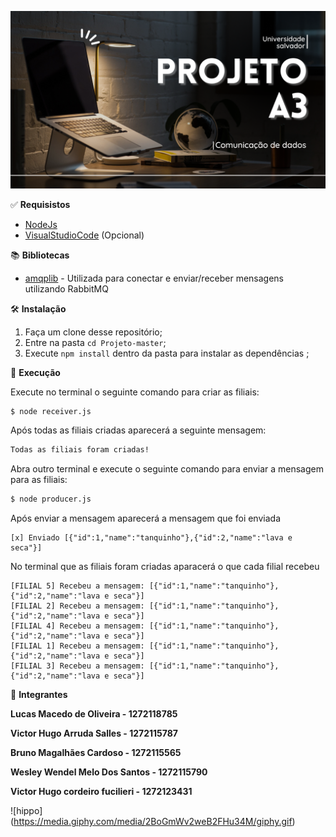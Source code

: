 ![Screenshot](Projeto.png)

&#9989; <b>Requisistos</b>

* [NodeJs](https://nodejs.org/en/)
* [VisualStudioCode](https://code.visualstudio.com/) (Opcional)

&#128218; <b>Bibliotecas</b>

* [amqplib](https://www.npmjs.com/package/amqplib) - Utilizada para conectar e enviar/receber mensagens utilizando RabbitMQ

&#128736; <b>Instalação</b>

1. Faça um clone desse repositório;
2. Entre na pasta `cd Projeto-master`;
3. Execute `npm install` dentro da pasta para instalar as dependências ;


&#128221; <b>Execução</b>

Execute no terminal o seguinte comando para criar as filiais:

```bash
$ node receiver.js
```

Após todas as filiais criadas aparecerá a seguinte mensagem:
```bash
Todas as filiais foram criadas!
```

Abra outro terminal e execute o seguinte comando para enviar a mensagem para as filiais:

```bash
$ node producer.js
```

Após enviar a mensagem aparecerá a mensagem que foi enviada

```
[x] Enviado [{"id":1,"name":"tanquinho"},{"id":2,"name":"lava e seca"}]
```

No terminal que as filiais foram criadas aparacerá o que cada filial recebeu

```
[FILIAL 5] Recebeu a mensagem: [{"id":1,"name":"tanquinho"},{"id":2,"name":"lava e seca"}]
[FILIAL 2] Recebeu a mensagem: [{"id":1,"name":"tanquinho"},{"id":2,"name":"lava e seca"}]
[FILIAL 4] Recebeu a mensagem: [{"id":1,"name":"tanquinho"},{"id":2,"name":"lava e seca"}]
[FILIAL 1] Recebeu a mensagem: [{"id":1,"name":"tanquinho"},{"id":2,"name":"lava e seca"}]
[FILIAL 3] Recebeu a mensagem: [{"id":1,"name":"tanquinho"},{"id":2,"name":"lava e seca"}]
```

&#128101; <b>Integrantes</b>

  <p><b>Lucas Macedo de Oliveira - 1272118785</b></p>
  <p><b>Victor Hugo Arruda Salles - 1272115787</b></p>
  <p><b>Bruno Magalhães Cardoso - 1272115565</b></p>
  <p><b>Wesley Wendel Melo Dos Santos - 1272115790</b></p>
  <p><b>Victor Hugo cordeiro fucilieri - 1272123431</b></p>

![hippo] (https://media.giphy.com/media/2BoGmWv2weB2FHu34M/giphy.gif)
